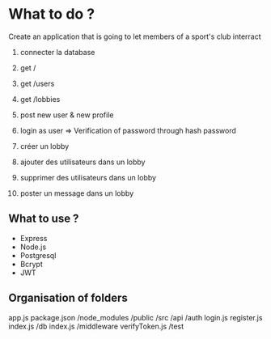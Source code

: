# What to do ? 
Create an application that is going to let members of a sport's club interract

1. connecter la database
2. get /
3. get /users 
3. get /lobbies
4. post new user & new profile
5. login as user => Verification of password through hash password

6. créer un lobby
7. ajouter des utilisateurs dans un lobby
8. supprimer des utilisateurs dans un lobby 
9. poster un message dans un lobby 


## What to use ?
* Express
* Node.js
* Postgresql
* Bcrypt
* JWT

## Organisation of folders
  app.js
  package.json
  /node_modules
  /public
  /src
    /api
      /auth
        login.js
        register.js
      index.js
    /db
      index.js
    /middleware
      verifyToken.js
  /test